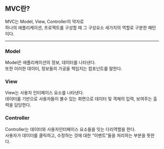 ## MVC란?
MVC는 Model, View, Controller의 약자로<br>
하나의 애플리케이션, 프로젝트를 구성할 때 그 구성요소 세가지의 역할로 구분한 패턴이다.

---
### Model
Model은 애플리케이션의 정보, 데이터를 나타낸다. <br>
또한 이러한 데이터, 정보들의 가공을 책임지는 컴포넌트를 말한다.
<br>


### View
View는 사용자 인터페이스 요소를 나타낸다.  <br>
데이터를 기반으로 사용자들이 볼수 있는 화면으로 데이터 및 객체의 입력, 보여주는 출력을 담당한다.
<br>


### Controller
Controller는 데이터와 사용자인터페이스 요소들을 잇는 다리역할을 한다. <br>
사용자가 데이터를 클릭하고, 수정하는 것에 대한 “이벤트”들을 처리하는 부분을 뜻한다.

